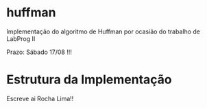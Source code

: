 huffman
=======

Implementação do algoritmo de Huffman por ocasião do trabalho de LabProg II

Prazo: Sábado 17/08 !!!

Estrutura da Implementação
==========================

Escreve ai Rocha Lima!!
